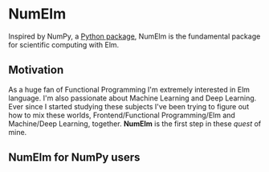 # NumElm
Inspired by NumPy, a [Python package](http://www.numpy.org/), NumElm is the fundamental package for
scientific computing with Elm.

## Motivation
As a huge fan of Functional Programming I'm extremely interested in Elm language. I'm also passionate about Machine Learning and Deep Learning. Ever since I started studying these subjects I've been trying to figure out how to mix these worlds, Frontend/Functional Programming/Elm and Machine/Deep Learning, together. **NumElm** is the first step in these _quest_ of mine.

## NumElm for NumPy users
